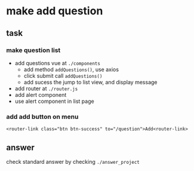# make add question

## task


### make question list

* add questions vue at `./components`
    * add method `addQuestions()`, use axios
    * click submit call `addQuestions()`
    * add sucess the jump to list view, and display message
* add router at `./router.js`
* add alert component
* use alert component in list page

### add add button on menu

```
<router-link class="btn btn-success" to="/question">Add<router-link>
```

## answer
check standard answer by checking `./answer_project`